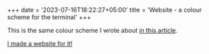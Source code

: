 +++
date = '2023-07-16T18:22:27+05:00'
title = 'Website - a colour scheme for the terminal'
+++

This is the same colour scheme I wrote about [in this article](../../blog/004-creating-a-colour-scheme).

[I made a website for it!](/files/archive/website-theme.html)
